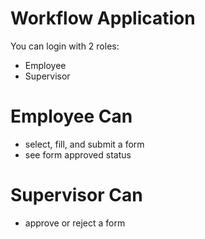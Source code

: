 # Workflow Application
You can login with 2 roles:

* Employee
* Supervisor

# Employee Can
* select, fill, and submit a form
* see form approved status


# Supervisor Can
* approve or reject a form